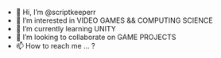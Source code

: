- 👋 Hi, I’m @scriptkeeperr
- 👀 I’m interested in VIDEO GAMES && COMPUTING SCIENCE
- 🌱 I’m currently learning UNITY
- 💞️ I’m looking to collaborate on GAME PROJECTS
- 📫 How to reach me ... ?

<!---
scriptkeeperr/scriptkeeperr is a ✨ special ✨ repository because its `README.md` (this file) appears on your GitHub profile.
You can click the Preview link to take a look at your changes.
--->
